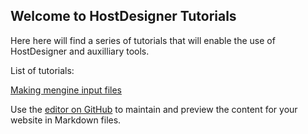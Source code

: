 ## Welcome to HostDesigner Tutorials

Here here will find a series of tutorials that will enable the use of HostDesigner and auxilliary tools.

List of tutorials:

[Making mengine input files](https://github.com/drmperez/HostDesigner_tutorials/mengine_inputs)


Use the [editor on GitHub](https://github.com/drmperez/HostDesigner_tutorials/edit/gh-pages/index.md) to maintain and preview the content for your website in Markdown files.
